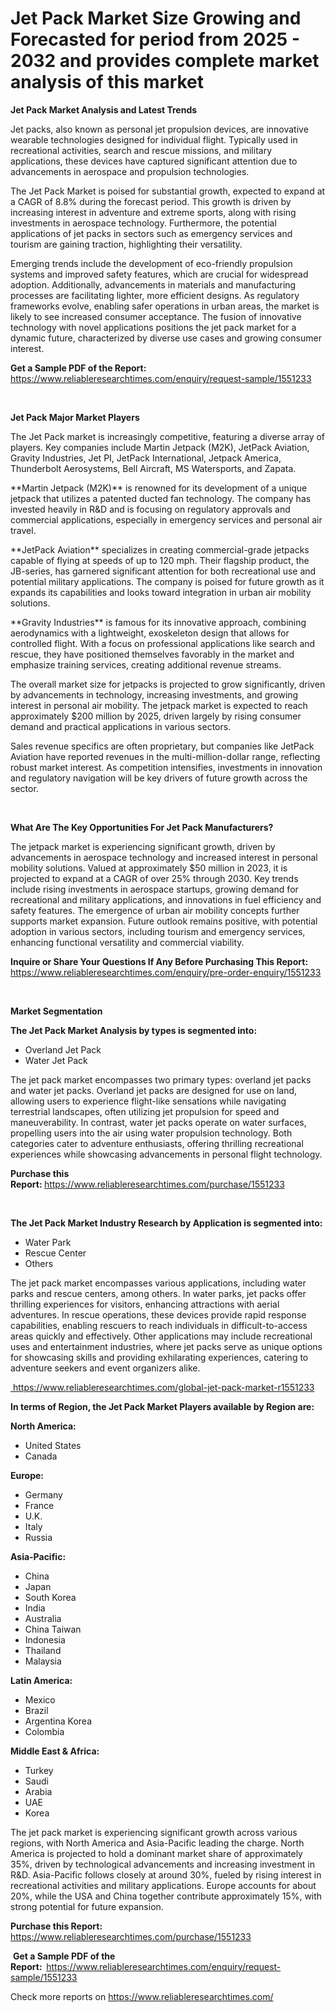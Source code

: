 <p><h1>Jet Pack Market Size Growing and Forecasted for period from 2025 - 2032 and provides complete market analysis of this market</h1></p><p><strong>Jet Pack Market Analysis and Latest Trends</strong></p>
<p><p>Jet packs, also known as personal jet propulsion devices, are innovative wearable technologies designed for individual flight. Typically used in recreational activities, search and rescue missions, and military applications, these devices have captured significant attention due to advancements in aerospace and propulsion technologies.</p><p>The Jet Pack Market is poised for substantial growth, expected to expand at a CAGR of 8.8% during the forecast period. This growth is driven by increasing interest in adventure and extreme sports, along with rising investments in aerospace technology. Furthermore, the potential applications of jet packs in sectors such as emergency services and tourism are gaining traction, highlighting their versatility.</p><p>Emerging trends include the development of eco-friendly propulsion systems and improved safety features, which are crucial for widespread adoption. Additionally, advancements in materials and manufacturing processes are facilitating lighter, more efficient designs. As regulatory frameworks evolve, enabling safer operations in urban areas, the market is likely to see increased consumer acceptance. The fusion of innovative technology with novel applications positions the jet pack market for a dynamic future, characterized by diverse use cases and growing consumer interest.</p></p>
<p><strong>Get a Sample PDF of the Report:&nbsp;</strong> <a href="https://www.reliableresearchtimes.com/enquiry/request-sample/1551233?utm_campaign=3227&utm_medium=2&utm_source=Github&utm_content=ia&utm_term=04042025&utm_id=jet-pack">https://www.reliableresearchtimes.com/enquiry/request-sample/1551233</a></p>
<p>&nbsp;</p>
<p><strong>Jet Pack Major Market Players</strong></p>
<p><p>The Jet Pack market is increasingly competitive, featuring a diverse array of players. Key companies include Martin Jetpack (M2K), JetPack Aviation, Gravity Industries, Jet PI, JetPack International, Jetpack America, Thunderbolt Aerosystems, Bell Aircraft, MS Watersports, and Zapata. </p><p>**Martin Jetpack (M2K)** is renowned for its development of a unique jetpack that utilizes a patented ducted fan technology. The company has invested heavily in R&D and is focusing on regulatory approvals and commercial applications, especially in emergency services and personal air travel.</p><p>**JetPack Aviation** specializes in creating commercial-grade jetpacks capable of flying at speeds of up to 120 mph. Their flagship product, the JB-series, has garnered significant attention for both recreational use and potential military applications. The company is poised for future growth as it expands its capabilities and looks toward integration in urban air mobility solutions.</p><p>**Gravity Industries** is famous for its innovative approach, combining aerodynamics with a lightweight, exoskeleton design that allows for controlled flight. With a focus on professional applications like search and rescue, they have positioned themselves favorably in the market and emphasize training services, creating additional revenue streams.</p><p>The overall market size for jetpacks is projected to grow significantly, driven by advancements in technology, increasing investments, and growing interest in personal air mobility. The jetpack market is expected to reach approximately $200 million by 2025, driven largely by rising consumer demand and practical applications in various sectors.</p><p>Sales revenue specifics are often proprietary, but companies like JetPack Aviation have reported revenues in the multi-million-dollar range, reflecting robust market interest. As competition intensifies, investments in innovation and regulatory navigation will be key drivers of future growth across the sector.</p></p>
<p>&nbsp;</p>
<p><strong>What Are The Key Opportunities For Jet Pack Manufacturers?</strong></p>
<p><p>The jetpack market is experiencing significant growth, driven by advancements in aerospace technology and increased interest in personal mobility solutions. Valued at approximately $50 million in 2023, it is projected to expand at a CAGR of over 25% through 2030. Key trends include rising investments in aerospace startups, growing demand for recreational and military applications, and innovations in fuel efficiency and safety features. The emergence of urban air mobility concepts further supports market expansion. Future outlook remains positive, with potential adoption in various sectors, including tourism and emergency services, enhancing functional versatility and commercial viability.</p></p>
<p><strong>Inquire or Share Your Questions If Any Before Purchasing This Report:</strong> <a href="https://www.reliableresearchtimes.com/enquiry/pre-order-enquiry/1551233?utm_campaign=3227&utm_medium=2&utm_source=Github&utm_content=ia&utm_term=04042025&utm_id=jet-pack">https://www.reliableresearchtimes.com/enquiry/pre-order-enquiry/1551233</a></p>
<p>&nbsp;</p>
<p><strong>Market Segmentation</strong></p>
<p><strong>The Jet Pack Market Analysis by types is segmented into:</strong></p>
<p><ul><li>Overland Jet Pack</li><li>Water Jet Pack</li></ul></p>
<p><p>The jet pack market encompasses two primary types: overland jet packs and water jet packs. Overland jet packs are designed for use on land, allowing users to experience flight-like sensations while navigating terrestrial landscapes, often utilizing jet propulsion for speed and maneuverability. In contrast, water jet packs operate on water surfaces, propelling users into the air using water propulsion technology. Both categories cater to adventure enthusiasts, offering thrilling recreational experiences while showcasing advancements in personal flight technology.</p></p>
<p><strong>Purchase this Report:&nbsp;</strong><a href="https://www.reliableresearchtimes.com/purchase/1551233?utm_campaign=3227&utm_medium=2&utm_source=Github&utm_content=ia&utm_term=04042025&utm_id=jet-pack">https://www.reliableresearchtimes.com/purchase/1551233</a></p>
<p>&nbsp;</p>
<p><strong>The Jet Pack Market Industry Research by Application is segmented into:</strong></p>
<p><ul><li>Water Park</li><li>Rescue Center</li><li>Others</li></ul></p>
<p><p>The jet pack market encompasses various applications, including water parks and rescue centers, among others. In water parks, jet packs offer thrilling experiences for visitors, enhancing attractions with aerial adventures. In rescue operations, these devices provide rapid response capabilities, enabling rescuers to reach individuals in difficult-to-access areas quickly and effectively. Other applications may include recreational uses and entertainment industries, where jet packs serve as unique options for showcasing skills and providing exhilarating experiences, catering to adventure seekers and event organizers alike.</p></p>
<p><a href="https://www.reliableresearchtimes.com/global-jet-pack-market-r1551233?utm_campaign=3227&utm_medium=2&utm_source=Github&utm_content=ia&utm_term=04042025&utm_id=jet-pack">&nbsp;https://www.reliableresearchtimes.com/global-jet-pack-market-r1551233</a></p>
<p><strong>In terms of Region, the Jet Pack Market Players available by Region are:</strong></p>
<p>
    <p> <strong> North America: </strong>
        <ul>
            <li>United States</li>
            <li>Canada</li>
        </ul>
        </p> 
    <p> <strong> Europe: </strong>
        <ul>
            <li>Germany</li>
            <li>France</li>
            <li>U.K.</li>
            <li>Italy</li>
            <li>Russia</li>
        </ul>
        </p> 
    <p> <strong> Asia-Pacific: </strong>
        <ul>
            <li>China</li>
            <li>Japan</li>
            <li>South Korea</li>
            <li>India</li>
            <li>Australia</li>
            <li>China Taiwan</li>
            <li>Indonesia</li>
            <li>Thailand</li>
            <li>Malaysia</li>
        </ul>
        </p> 
    <p> <strong> Latin America: </strong>
        <ul>
            <li>Mexico</li>
            <li>Brazil</li>
            <li>Argentina Korea</li>
            <li>Colombia</li>
        </ul>
        </p> 
    <p> <strong> Middle East & Africa: </strong>
        <ul>
            <li>Turkey</li>
            <li>Saudi</li>
            <li>Arabia</li>
            <li>UAE</li>
            <li>Korea</li>
        </ul>
    </p>
    </p>
<p><p>The jet pack market is experiencing significant growth across various regions, with North America and Asia-Pacific leading the charge. North America is projected to hold a dominant market share of approximately 35%, driven by technological advancements and increasing investment in R&D. Asia-Pacific follows closely at around 30%, fueled by rising interest in recreational activities and military applications. Europe accounts for about 20%, while the USA and China together contribute approximately 15%, with strong potential for future expansion.</p></p>
<p><strong>Purchase this Report: </strong><a href="https://www.reliableresearchtimes.com/purchase/1551233?utm_campaign=3227&utm_medium=2&utm_source=Github&utm_content=ia&utm_term=04042025&utm_id=jet-pack">https://www.reliableresearchtimes.com/purchase/1551233</a></p>
<p>&nbsp;<strong>Get a Sample PDF of the Report:&nbsp;&nbsp;</strong><a href="https://www.reliableresearchtimes.com/enquiry/request-sample/1551233?utm_campaign=3227&utm_medium=2&utm_source=Github&utm_content=ia&utm_term=04042025&utm_id=jet-pack">https://www.reliableresearchtimes.com/enquiry/request-sample/1551233</a></p>
<p><strong></strong></p>
<p>Check more reports on <a href="https://www.reliableresearchtimes.com/?utm_campaign=3227&utm_medium=2&utm_source=Github&utm_content=ia&utm_term=04042025&utm_id=jet-pack">https://www.reliableresearchtimes.com/</a></p>